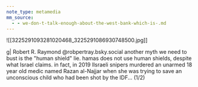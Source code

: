 ```yaml
---
note_type: metamedia
mm_source:
  - - we-don-t-talk-enough-about-the-west-bank-which-is-.md
---
```


![[3225291093281020468_3225291086930748500.jpg]]

g| Robert R. Raymond
@robpertray.bsky.social
another myth we need to bust is
the "human shield" lie. hamas
does not use human shields,
despite what Israel claims. in
fact, in 2019 lIsraeli snipers
murdered an unarmed 18 year
old medic named Razan al-Najjar
when she was trying to save an
unconscious child who had been
shot by the IDF... (1/2)

